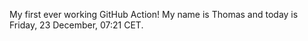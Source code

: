 My first ever working GitHub Action!
My name is Thomas and today is Friday, 23 December, 07:21 CET. 
